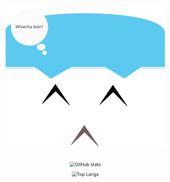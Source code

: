
<p align="center"> 
  <img src="https://raw.githubusercontent.com/johnpaulgarcia/johnpaulgarcia/main/face.svg"/>
</p>

<br />
<div align="center"> 
  


![GitHub stats](https://github-readme-stats.vercel.app/api?username=johnpaulgarcia&theme=cobalt&show_icons=true&count_private=true&hide_title=false&hide_border=false)
  
  ![Top Langs](https://github-readme-stats.vercel.app/api/top-langs/?username=johnpaulgarcia&layout=default&theme=cobalt&hide=html&hide_border=true&card_width=330)
  
  
  </div>

